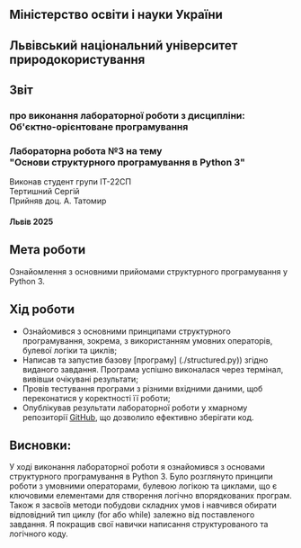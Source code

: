 ## Міністерство освіти і науки України  
## Львівський національний університет природокористування
## Звіт 
### про виконання лабораторної роботи з дисципліни: <br> Об'єктно-орієнтоване програмування 
### Лабораторна робота №3 на тему <br> "Основи структурного програмування в Python 3"
Виконав студент групи ІТ-22СП <br> Тертишний Сергій
<br> Прийняв доц. А. Татомир

#### Львів 2025

## Мета роботи 
Ознайомлення з основними прийомами структурного програмування у Python 3.


## Хід роботи
- Ознайомився з основними принципами структурного програмування, зокрема, з використанням умовних операторів, булевої логіки та циклів;
- Написав та запустив базову [програму] (./structured.py)) згідно виданого завдання. Програма успішно виконалася через термінал, вивівши очікувані результати;
- Провів тестування програми з різними вхідними даними, щоб переконатися у коректності її роботи;
- Опублікував результати лабораторної роботи у хмарному репозиторії [GitHub](https://github.com/xsp1ke83/oop-it-2025/tree/master/TertishniySergii), що дозволило ефективно зберігати код.



## Висновки: 
У ході виконання лабораторної роботи я ознайомився з основами структурного програмування в Python 3. Було розглянуто принципи роботи з умовними операторами, булевою логікою та циклами, що є ключовими елементами для створення логічно впорядкованих програм.
Також я засвоїв методи побудови складних умов і навчився обирати відповідний тип циклу (for або while) залежно від поставленого завдання.
Я покращив свої навички написання структурованого та логічного коду.
